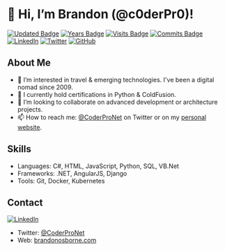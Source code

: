 # 👋 Hi, I’m Brandon (@c0derPr0)!

[![Updated Badge](https://badges.pufler.dev/updated/c0derPr0/c0derPr0)](https://coderpro.net)
[![Years Badge](https://badges.pufler.dev/years/c0derPr0)](https://coderpro.net)
[![Visits Badge](https://badges.pufler.dev/visits/c0derPr0/c0derPr0)](https://coderpro.net)
[![Commits Badge](https://badges.pufler.dev/commits/monthly/c0derPr0)](https://coderpro.net)
[![LinkedIn][linkedin-shield]][linkedin-url]
[![Twitter](https://img.shields.io/twitter/url/https/twitter.com/cloudposse.svg?style=social&label=Follow%20%40madcoder312)](https://twitter.com/madcoder312)
[![GitHub](https://img.shields.io/github/followers/coderpros?label=Follow&style=social)](https://github.com/c0derPr0)

[linkedin-shield]: https://img.shields.io/badge/-LinkedIn-black.svg?style=flat-square&logo=linkedin&colorB=555
[linkedin-url]: https://linkedin.com/company/coderpros


## About Me

- 💞️ I’m interested in travel & emerging technologies. I've been a digital nomad since 2009.
- 🌱 I currently hold certifications in Python & ColdFusion.
- 👀 I’m looking to collaborate on advanced development or architecture projects.
- 📫 How to reach me: [@CoderProNet](https://twitter.com/CoderProNet) on Twitter or on my [personal website](https://brandonosborne.com).

<!--
## Projects

- **Project 1**: Description of project 1 with link.
- **Project 2**: Description of project 2 with link.
-->

## Skills

- Languages: C#, HTML, JavaScript, Python, SQL, VB.Net
- Frameworks: .NET, AngularJS, Django
- Tools: Git, Docker, Kubernetes

## Contact

[![LinkedIn][linkedin-shield]][linkedin-url]

[linkedin-shield]: https://img.shields.io/badge/-LinkedIn-black.svg?style=flat-square&logo=linkedin&colorB=555
[linkedin-url]: https://linkedin.com/in/coderpro
- Twitter: [@CoderProNet](https://twitter.com/CoderProNet)
- Web: [brandonosborne.com](https://brandonosborne.com)

<!---
coderpros/coderpros is a ✨ special ✨ repository because its `README.md` (this file) appears on your GitHub profile.
You can click the Preview link to take a look at your changes.
--->
